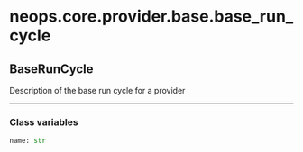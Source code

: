 # neops.core.provider.base.base_run_cycle
## BaseRunCycle
Description of the base run cycle for a provider

----------
### Class variables
```python
name: str
```
